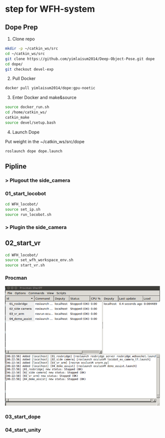 # step for WFH-system

## Dope Prep

1. Clone repo

```bash
mkdir -p ~/catkin_ws/src
cd ~/catkin_ws/src
git clone https://github.com/yimlaisum2014/Deep-Object-Pose.git dope
cd dope/
git checkout devel-exp
```

2. Pull Docker

``` bash
docker pull yimlaisum2014/dope:gpu-noetic
```

3. Enter Docker and make&source 

```bash
source docker_run.sh
cd /home/catkin_ws/
catkin_make
source devel/setup.bash
```

4. Launch Dope

Put weight in the ~/catkin_ws/src/dope
```bash
roslaunch dope dope.launch
```

## Pipline

### **> Plugout the side_camera**

### 01_start_locobot
```bash
cd WFH_locobot/
source set_ip.sh
source run_locobot.sh
```

### **> Plugin the side_camera**

## 02_start_vr
```bash
cd WFH_locobot/
source set_wfh_workspace_env.sh
source start_vr.sh
```

### Procman
![vr_procman](Figures/vr_procman.png)

### 03_start_dope


### 04_start_unity

